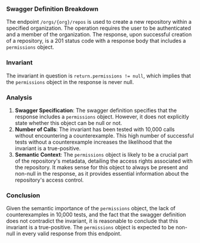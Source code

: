 ### Swagger Definition Breakdown
The endpoint `/orgs/{org}/repos` is used to create a new repository within a specified organization. The operation requires the user to be authenticated and a member of the organization. The response, upon successful creation of a repository, is a 201 status code with a response body that includes a `permissions` object.

### Invariant
The invariant in question is `return.permissions != null`, which implies that the `permissions` object in the response is never null.

### Analysis
1. **Swagger Specification**: The swagger definition specifies that the response includes a `permissions` object. However, it does not explicitly state whether this object can be null or not.
2. **Number of Calls**: The invariant has been tested with 10,000 calls without encountering a counterexample. This high number of successful tests without a counterexample increases the likelihood that the invariant is a true-positive.
3. **Semantic Context**: The `permissions` object is likely to be a crucial part of the repository's metadata, detailing the access rights associated with the repository. It makes sense for this object to always be present and non-null in the response, as it provides essential information about the repository's access control.

### Conclusion
Given the semantic importance of the `permissions` object, the lack of counterexamples in 10,000 tests, and the fact that the swagger definition does not contradict the invariant, it is reasonable to conclude that this invariant is a true-positive. The `permissions` object is expected to be non-null in every valid response from this endpoint.
